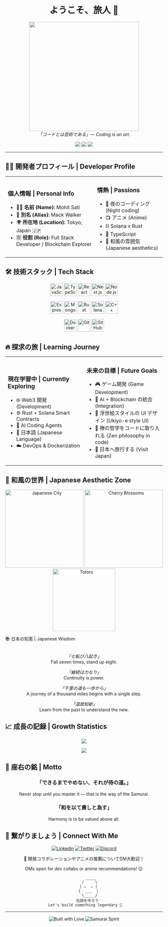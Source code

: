 <h1 align="center">ようこそ、旅人 👋</h1>
<p align="center">
   <img src="https://giffiles.alphacoders.com/221/221126.gif" width="350"/>
  <br>
  <em>「コードとは芸術である」— Coding is an art.</em>
</p>

<div align="center">
  <img src="https://img.shields.io/badge/侍-Developer-red?style=for-the-badge&logo=data:image/svg%2bxml;base64,PHN2ZyB4bWxucz0iaHR0cDovL3d3dy53My5vcmcvMjAwMC9zdmciIHZpZXdCb3g9IjAgMCAyNCAyNCI+PC9zdmc+" />
  <img src="https://img.shields.io/badge/和風-Aesthetic-purple?style=for-the-badge&logo=data:image/svg%2bxml;base64,PHN2ZyB4bWxucz0iaHR0cDovL3d3dy53My5vcmcvMjAwMC9zdmciIHZpZXdCb3g9IjAgMCAyNCAyNCI+PC9zdmc+" />
  <img src="https://img.shields.io/badge/道-Blockchain-blue?style=for-the-badge&logo=data:image/svg%2bxml;base64,PHN2ZyB4bWxucz0iaHR0cDovL3d3dy53My5vcmcvMjAwMC9zdmciIHZpZXdCb3g9IjAgMCAyNCAyNCI+PC9zdmc+" />
</div>

---

## 🧑‍💻 開発者プロフィール | Developer Profile

<table>
<tr>
<td>

### 個人情報 | Personal Info
- 👨‍💻 **名前 (Name):** Mohit Sati
- 💖 **別名 (Alias):** Mack Walker
- 🌍 **所在地 (Location):** Tokyo, Japan  🇯🇵
- 🈳 **役割 (Role):** Full Stack Developer / Blockchain Explorer

</td>
<td>

### 情熱 | Passions
- 🌙 夜のコーディング (Night coding)
- 📺 アニメ (Anime)
- ⛓️ Solana x Rust
- 📝 TypeScript
- 🏯 和風の雰囲気 (Japanese aesthetics)

</td>
</tr>
</table>

## 🛠️ 技術スタック | Tech Stack

<p align="center">
  <img src="https://cdn.jsdelivr.net/gh/devicons/devicon/icons/javascript/javascript-original.svg" width="40" alt="JavaScript" title="JavaScript"/>
  <img src="https://cdn.jsdelivr.net/gh/devicons/devicon/icons/typescript/typescript-original.svg" width="40" alt="TypeScript" title="TypeScript"/>
  <img src="https://cdn.jsdelivr.net/gh/devicons/devicon/icons/react/react-original.svg" width="40" alt="React" title="React"/>
  <img src="https://cdn.jsdelivr.net/gh/devicons/devicon/icons/nextjs/nextjs-original.svg" width="40" alt="Next.js" title="Next.js"/>
  <img src="https://cdn.jsdelivr.net/gh/devicons/devicon/icons/nodejs/nodejs-original.svg" width="40" alt="Node.js" title="Node.js"/>
</p>
<p align="center">
  <img src="https://cdn.jsdelivr.net/gh/devicons/devicon/icons/express/express-original.svg" width="40" alt="Express" title="Express"/>
  <img src="https://cdn.jsdelivr.net/gh/devicons/devicon/icons/mongodb/mongodb-original.svg" width="40" alt="MongoDB" title="MongoDB"/>
  <img src="https://cdn.jsdelivr.net/gh/devicons/devicon/icons/rust/rust-plain.svg" width="40" alt="Rust" title="Rust"/>
  <img src="https://cryptologos.cc/logos/solana-sol-logo.png" width="40" alt="Solana" title="Solana"/>
  <img src="https://cdn.jsdelivr.net/gh/devicons/devicon/icons/cplusplus/cplusplus-original.svg" width="40" alt="C++" title="C++"/>
</p>
<p align="center">
  <img src="https://cdn.jsdelivr.net/gh/devicons/devicon/icons/docker/docker-original.svg" width="40" alt="Docker" title="Docker"/>
  <img src="https://cdn.jsdelivr.net/gh/devicons/devicon/icons/git/git-original.svg" width="40" alt="Git" title="Git"/>
  <img src="https://cdn.jsdelivr.net/gh/devicons/devicon/icons/github/github-original.svg" width="40" alt="GitHub" title="GitHub"/>
</p>

## 🔥 探求の旅 | Learning Journey

<table>
<tr>
<td width="50%">

### 現在学習中 | Currently Exploring
- 🌐 Web3 開発 (Development)
- ⚙️ Rust + Solana Smart Contracts
- 🧠 AI Coding Agents
- 🏯 日本語 (Japanese Language)
- ☁️ DevOps & Dockerization

</td>
<td width="50%">

### 未来の目標 | Future Goals
- 🎮 ゲーム開発 (Game Development)
- 🤖 AI + Blockchain の統合 (Integration)
- 🌊 浮世絵スタイルの UI デザイン (Ukiyo-e style UI)
- 🍵 禅の哲学をコードに取り入れる (Zen philosophy in code)
- 🗾 日本へ旅行する (Visit Japan)

</td>
</tr>
</table>

## 🌸 和風の世界 | Japanese Aesthetic Zone

<p align="center">
  <img src="https://cdnb.artstation.com/p/assets/images/images/066/149/065/original/killer-rabbit-media-chinese-alleyway-export.gif?1692171513" width="250" alt="Japanese City" />
  <img src="https://www.icegif.com/wp-content/uploads/2022/01/icegif-252.gif" width="250" alt="Cherry Blossoms" />
  <img src="https://media.giphy.com/media/nNxT5qXR02FOM/giphy.gif" width="200" alt="Totoro" />
</p>


<summary>📚 日本の知恵 | Japanese Wisdom</summary>
<br>
<p align="center"><i>「七転び八起き」</i><br>Fall seven times, stand up eight.</p>
<p align="center"><i>「継続は力なり」</i><br>Continuity is power.</p>
<p align="center"><i>「千里の道も一歩から」</i><br>A journey of a thousand miles begins with a single step.</p>
<p align="center"><i>「温故知新」</i><br>Learn from the past to understand the new.</p>


## 📈 成長の記録 | Growth Statistics

<p align="center">
  <img src="https://github-readme-stats.vercel.app/api?username=heyhexadecimal&show_icons=true&theme=tokyonight" />
</p>
<p align="center">
  <img src="https://github-readme-stats.vercel.app/api/top-langs/?username=heyhexadecimal&layout=compact&theme=tokyonight" />
</p>

## 🧠 座右の銘 | Motto

<div align="center">
  <h3>「できるまでやめない、それが侍の道。」</h3>
  <p>Never stop until you master it — that is the way of the Samurai.</p>
</div>

<div align="center">
  <h3>「和を以て貴しと為す」</h3>
  <p>Harmony is to be valued above all.</p>
</div>

## 🔗 繋がりましょう | Connect With Me

<p align="center">
  <a href="https://www.linkedin.com/in/mohitsatilinks"><img src="https://img.shields.io/badge/GitHub-100000?style=for-the-badge&logo=linkedin&logoColor=white" alt="Linkedin"></a>
  <a href="https://x.com/mohitsatitwt"><img src="https://img.shields.io/badge/Twitter-1DA1F2?style=for-the-badge&logo=twitter&logoColor=white" alt="Twitter"></a>
  <a href="https://discord.com/users/1081135712642015292"><img src="https://img.shields.io/badge/Discord-7289DA?style=for-the-badge&logo=discord&logoColor=white" alt="Discord"></a>
</p>

<p align="center">💬 開発コラボレーションやアニメの推薦についてDM大歓迎！</p>
<p align="center">DMs open for dev collabs or anime recommendations! 😉</p>

<div align="center">

```
      _____
     /     \
    | ⚔️  ⚔️ |
    |  ___  |
     \_____/
   伝説を作ろう
 Let's build something legendary 🚀
```

</div>

---

<p align="center">
  <img src="https://forthebadge.com/images/badges/built-with-love.svg" alt="Built with Love"/>
  <img src="https://img.shields.io/badge/侍魂-Samurai%20Spirit-red?style=for-the-badge" alt="Samurai Spirit"/>
</p>
